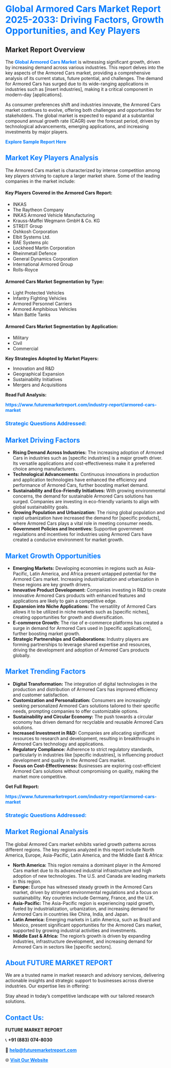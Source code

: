 <h1 style="color: #007BFF;">Global Armored Cars Market Report 2025-2033: Driving Factors, Growth Opportunities, and Key Players</h1>

<section id="overview">
<h2>Market Report Overview</h2>
<p>The <a href="https://www.futuremarketreport.com/industry-report/armored-cars-market" style="color: #007BFF; text-decoration: none;"><strong>Global Armored Cars Market</strong></a> is witnessing significant growth, driven by increasing demand across various industries. This report delves into the key aspects of the Armored Cars market, providing a comprehensive analysis of its current status, future potential, and challenges. The demand for Armored Cars has surged due to its wide-ranging applications in industries such as [insert industries], making it a critical component in modern-day [applications].</p>
<p>As consumer preferences shift and industries innovate, the Armored Cars market continues to evolve, offering both challenges and opportunities for stakeholders. The global market is expected to expand at a substantial compound annual growth rate (CAGR) over the forecast period, driven by technological advancements, emerging applications, and increasing investments by major players.</p>
</section>

<section id="overview">
<p><a href="https://www.futuremarketreport.com/request-sample/reportId=103389" style="color: #007BFF; text-decoration: none;"><strong>Explore Sample Report Here</strong></a></p>
</section>

<section id="key-players">
<h2 style="color: #007BFF;">Market Key Players Analysis</h2>
<p>The Armored Cars market is characterized by intense competition among key players striving to capture a larger market share. Some of the leading companies in the market include:</p>
<h4>Key Players Covered in the Armored Cars Report:</h4>
<ul><li>INKAS</li><li>The Raytheon Company</li><li>INKAS Armored Vehicle Manufacturing</li><li>Krauss-Maffei Wegmann GmbH &amp; Co. KG</li><li>STREIT Group</li><li>Oshkosh Corporation</li><li>Elbit Systems Ltd.</li><li>BAE Systems plc</li><li>Lockheed Martin Corporation</li><li>Rheinmetall Defence</li><li>General Dynamics Corporation</li><li>International Armored Group</li><li>Rolls-Royce</li></ul>
<h4>Armored Cars Market Segmentation by Type:</h4>
<ul><li>Light Protected Vehicles</li><li>Infantry Fighting Vehicles</li><li>Armored Personnel Carriers</li><li>Armored Amphibious Vehicles</li><li>Main Battle Tanks</li></ul>

<h4>Armored Cars Market Segmentation by Application:</h4>
<ul><li>Military</li><li>Civil</li><li>Commercial</li></ul>
<p><strong>Key Strategies Adopted by Market Players:</strong></p>
<ul>
<li>Innovation and R&D</li>
<li>Geographical Expansion</li>
<li>Sustainability Initiatives</li>
<li>Mergers and Acquisitions</li>
</ul>
</section>

<section>
<p><strong>Read Full Analysis: </strong></p><a href="https://www.futuremarketreport.com/industry-report/armored-cars-market" style="color: #007BFF; text-decoration: none;"><strong>https://www.futuremarketreport.com/industry-report/armored-cars-market</strong></a>
<h3 style="color: #007BFF;">Strategic Questions Addressed:</h3>
</section>

<section id="driving-factors">
<h2 style="color: #007BFF;">Market Driving Factors</h2>
<ul>
<li><strong>Rising Demand Across Industries:</strong> The increasing adoption of Armored Cars in industries such as [specific industries] is a major growth driver. Its versatile applications and cost-effectiveness make it a preferred choice among manufacturers.</li>
<li><strong>Technological Advancements:</strong> Continuous innovations in production and application technologies have enhanced the efficiency and performance of Armored Cars, further boosting market demand.</li>
<li><strong>Sustainability and Eco-Friendly Initiatives:</strong> With growing environmental concerns, the demand for sustainable Armored Cars solutions has surged. Companies are investing in eco-friendly variants to align with global sustainability goals.</li>
<li><strong>Growing Population and Urbanization:</strong> The rising global population and rapid urbanization have increased the demand for [specific products], where Armored Cars plays a vital role in meeting consumer needs.</li>
<li><strong>Government Policies and Incentives:</strong> Supportive government regulations and incentives for industries using Armored Cars have created a conducive environment for market growth.</li>
</ul>
</section>

<section id="growth-opportunities">
<h2 style="color: #007BFF;">Market Growth Opportunities</h2>
<ul>
<li><strong>Emerging Markets:</strong> Developing economies in regions such as Asia-Pacific, Latin America, and Africa present untapped potential for the Armored Cars market. Increasing industrialization and urbanization in these regions are key growth drivers.</li>
<li><strong>Innovative Product Development:</strong> Companies investing in R&D to create innovative Armored Cars products with enhanced features and applications are likely to gain a competitive edge.</li>
<li><strong>Expansion into Niche Applications:</strong> The versatility of Armored Cars allows it to be utilized in niche markets such as [specific niches], creating opportunities for growth and diversification.</li>
<li><strong>E-commerce Growth:</strong> The rise of e-commerce platforms has created a surge in demand for Armored Cars used in [specific applications], further boosting market growth.</li>
<li><strong>Strategic Partnerships and Collaborations:</strong> Industry players are forming partnerships to leverage shared expertise and resources, driving the development and adoption of Armored Cars products globally.</li>
</ul>
</section>

<section id="trending-factors">
<h2 style="color: #007BFF;">Market Trending Factors</h2>
<ul>
<li><strong>Digital Transformation:</strong> The integration of digital technologies in the production and distribution of Armored Cars has improved efficiency and customer satisfaction.</li>
<li><strong>Customization and Personalization:</strong> Consumers are increasingly seeking personalized Armored Cars solutions tailored to their specific needs, prompting companies to offer customizable options.</li>
<li><strong>Sustainability and Circular Economy:</strong> The push towards a circular economy has driven demand for recyclable and reusable Armored Cars solutions.</li>
<li><strong>Increased Investment in R&D:</strong> Companies are allocating significant resources to research and development, resulting in breakthroughs in Armored Cars technology and applications.</li>
<li><strong>Regulatory Compliance:</strong> Adherence to strict regulatory standards, particularly in industries like [specific industries], is influencing product development and quality in the Armored Cars market.</li>
<li><strong>Focus on Cost-Effectiveness:</strong> Businesses are exploring cost-efficient Armored Cars solutions without compromising on quality, making the market more competitive.</li>
</ul>
</section>

<section>
<p><strong>Get Full Report: </strong></p><a href="https://www.futuremarketreport.com/industry-report/armored-cars-market" style="color: #007BFF; text-decoration: none;"><strong>https://www.futuremarketreport.com/industry-report/armored-cars-market</strong></a>
<h3 style="color: #007BFF;">Strategic Questions Addressed:</h3>
</section>


<section id="regional-analysis">
<h2 style="color: #007BFF;">Market Regional Analysis</h2>
<p>The global Armored Cars market exhibits varied growth patterns across different regions. The key regions analyzed in this report include North America, Europe, Asia-Pacific, Latin America, and the Middle East & Africa:</p>
<ul>
<li><strong>North America:</strong> This region remains a dominant player in the Armored Cars market due to its advanced industrial infrastructure and high adoption of new technologies. The U.S. and Canada are leading markets in this region.</li>
<li><strong>Europe:</strong> Europe has witnessed steady growth in the Armored Cars market, driven by stringent environmental regulations and a focus on sustainability. Key countries include Germany, France, and the U.K.</li>
<li><strong>Asia-Pacific:</strong> The Asia-Pacific region is experiencing rapid growth, fueled by industrialization, urbanization, and increasing demand for Armored Cars in countries like China, India, and Japan.</li>
<li><strong>Latin America:</strong> Emerging markets in Latin America, such as Brazil and Mexico, present significant opportunities for the Armored Cars market, supported by growing industrial activities and investments.</li>
<li><strong>Middle East & Africa:</strong> The region’s growth is driven by expanding industries, infrastructure development, and increasing demand for Armored Cars in sectors like [specific sectors].</li>
</ul>
</section>

<footer>
<h2 style="color: #007BFF;">About FUTURE MARKET REPORT</h2>
<p>We are a trusted name in market research and advisory services, delivering actionable insights and strategic support to businesses across diverse industries. Our expertise lies in offering:</p>

<p>Stay ahead in today’s competitive landscape with our tailored research solutions.</p>

<h2 style="color: #007BFF;">Contact Us:</h2>
<p><strong>FUTURE MARKET REPORT</strong></p>
<p>📞 <strong>+91 (883) 074-8030</strong></p>
<p>📧 <strong><a href="mailto:help@futuremarketreport.com" style="color: #007BFF;">help@futuremarketreport.com</a></strong></p>
<p>🌐 <strong><a href="https://www.futuremarketreport.com/" style="color: #007BFF;">Visit Our Website</a></strong></p>
</footer>